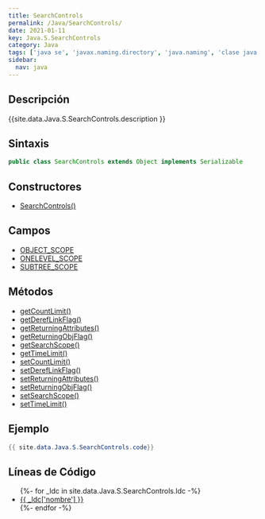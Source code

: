 ```yaml
---
title: SearchControls
permalink: /Java/SearchControls/
date: 2021-01-11
key: Java.S.SearchControls
category: Java
tags: ['java se', 'javax.naming.directory', 'java.naming', 'clase java', 'Java 1.3']
sidebar: 
  nav: java
---
```


## Descripción
{{site.data.Java.S.SearchControls.description }}

## Sintaxis
~~~java
public class SearchControls extends Object implements Serializable
~~~

## Constructores
* [SearchControls()](/Java/SearchControls/SearchControls/)

## Campos
* [OBJECT_SCOPE](/Java/SearchControls/OBJECT_SCOPE)
* [ONELEVEL_SCOPE](/Java/SearchControls/ONELEVEL_SCOPE)
* [SUBTREE_SCOPE](/Java/SearchControls/SUBTREE_SCOPE)

## Métodos
* [getCountLimit()](/Java/SearchControls/getCountLimit)
* [getDerefLinkFlag()](/Java/SearchControls/getDerefLinkFlag)
* [getReturningAttributes()](/Java/SearchControls/getReturningAttributes)
* [getReturningObjFlag()](/Java/SearchControls/getReturningObjFlag)
* [getSearchScope()](/Java/SearchControls/getSearchScope)
* [getTimeLimit()](/Java/SearchControls/getTimeLimit)
* [setCountLimit()](/Java/SearchControls/setCountLimit)
* [setDerefLinkFlag()](/Java/SearchControls/setDerefLinkFlag)
* [setReturningAttributes()](/Java/SearchControls/setReturningAttributes)
* [setReturningObjFlag()](/Java/SearchControls/setReturningObjFlag)
* [setSearchScope()](/Java/SearchControls/setSearchScope)
* [setTimeLimit()](/Java/SearchControls/setTimeLimit)

## Ejemplo
~~~java
{{ site.data.Java.S.SearchControls.code}}
~~~

## Líneas de Código
<ul>
{%- for _ldc in site.data.Java.S.SearchControls.ldc -%}
   <li>
       <a href="{{_ldc['url'] }}">{{ _ldc['nombre'] }}</a>
   </li>
{%- endfor -%}
</ul>
